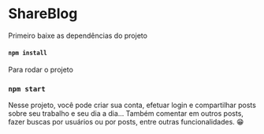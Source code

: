 # ShareBlog

Primeiro baixe as dependências do projeto
#### `npm install`

Para rodar o projeto
### `npm start`

Nesse projeto, você pode criar sua conta, efetuar login e compartilhar posts sobre seu trabalho e seu dia a dia... 
Também comentar em outros posts, fazer buscas por usuários ou por posts, entre outras funcionalidades. 😁
 
